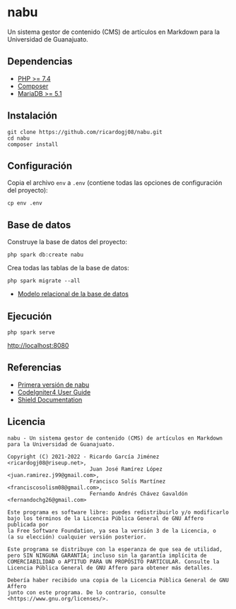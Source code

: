 # nabu

Un sistema gestor de contenido (CMS) de artículos en Markdown para la Universidad de Guanajuato.

## Dependencias

* [PHP >= 7.4](https://www.php.net/)
* [Composer](https://getcomposer.org/)
* [MariaDB >= 5.1](https://mariadb.org/)

## Instalación

    git clone https://github.com/ricardogj08/nabu.git
    cd nabu
    composer install

## Configuración

Copia el archivo `env` a `.env` (contiene todas las opciones de configuración del proyecto):

    cp env .env

## Base de datos

Construye la base de datos del proyecto:

    php spark db:create nabu

Crea todas las tablas de la base de datos:

    php spark migrate --all

* [Modelo relacional de la base de datos](https://drive.google.com/file/d/1ObBiFhC8VmIiILmaJ64crW2BtZin29bw/view?usp=sharing)

## Ejecución

    php spark serve

<http://localhost:8080>

## Referencias

* [Primera versión de nabu](https://git.disroot.org/ricardogj08/nabu)
* [CodeIgniter4 User Guide](https://codeigniter4.github.io/userguide/)
* [Shield Documentation](https://github.com/codeigniter4/shield/blob/develop/docs/index.md)

## Licencia

    nabu - Un sistema gestor de contenido (CMS) de artículos en Markdown para la Universidad de Guanajuato.

    Copyright (C) 2021-2022 - Ricardo García Jiménez <ricardogj08@riseup.net>,
                              Juan José Ramírez López <juan.ramirez.j99@gmail.com>,
                              Francisco Solís Martínez <franciscosolism08@gmail.com>,
                              Fernando Andrés Chávez Gavaldón <fernandochg26@gmail.com>

    Este programa es software libre: puedes redistribuirlo y/o modificarlo
    bajo los términos de la Licencia Pública General de GNU Affero publicada por
    la Free Software Foundation, ya sea la versión 3 de la Licencia, o
    (a su elección) cualquier versión posterior.

    Este programa se distribuye con la esperanza de que sea de utilidad,
    pero SIN NINGUNA GARANTÍA; incluso sin la garantía implícita de
    COMERCIABILIDAD o APTITUD PARA UN PROPÓSITO PARTICULAR. Consulte la
    Licencia Pública General de GNU Affero para obtener más detalles.

    Debería haber recibido una copia de la Licencia Pública General de GNU Affero
    junto con este programa. De lo contrario, consulte <https://www.gnu.org/licenses/>.
